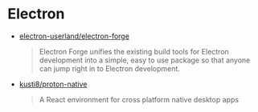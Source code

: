 # Electron

- [electron-userland/electron-forge](https://github.com/electron-userland/electron-forge)

  > Electron Forge unifies the existing build tools for Electron development into a simple, easy to use package so that anyone can jump right in to Electron development.

- [kusti8/proton-native](https://github.com/kusti8/proton-native)
  > A React environment for cross platform native desktop apps
